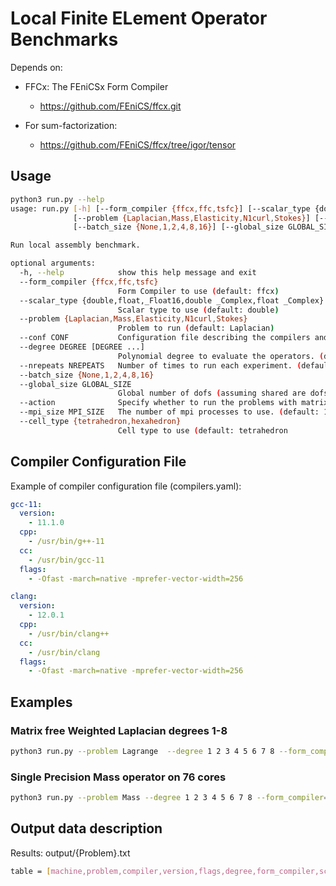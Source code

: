 # Local Finite ELement Operator Benchmarks

Depends on:
- FFCx: The FEniCSx Form Compiler
  -  https://github.com/FEniCS/ffcx.git
  
- For sum-factorization:
  - https://github.com/FEniCS/ffcx/tree/igor/tensor

## Usage
```bash
python3 run.py --help
usage: run.py [-h] [--form_compiler {ffcx,ffc,tsfc}] [--scalar_type {double,float,_Float16,double _Complex,float _Complex}]
              [--problem {Laplacian,Mass,Elasticity,N1curl,Stokes}] [--conf CONF] [--degree DEGREE [DEGREE ...]] [--nrepeats NREPEATS]
              [--batch_size {None,1,2,4,8,16}] [--global_size GLOBAL_SIZE] [--action] [--mpi_size MPI_SIZE] [--cell_type {tetrahedron,hexahedron}]

Run local assembly benchmark.

optional arguments:
  -h, --help            show this help message and exit
  --form_compiler {ffcx,ffc,tsfc}
                        Form Compiler to use (default: ffcx)
  --scalar_type {double,float,_Float16,double _Complex,float _Complex}
                        Scalar type to use (default: double)
  --problem {Laplacian,Mass,Elasticity,N1curl,Stokes}
                        Problem to run (default: Laplacian)
  --conf CONF           Configuration file describing the compilers and flags. (default: compilers.yaml)
  --degree DEGREE [DEGREE ...]
                        Polynomial degree to evaluate the operators. (default: range(1, 4))
  --nrepeats NREPEATS   Number of times to run each experiment. (default: 3)
  --batch_size {None,1,2,4,8,16}
  --global_size GLOBAL_SIZE
                        Global number of dofs (assuming shared are dofs are duplicated). (default: 1000000.0)
  --action              Specify whether to run the problems with matrix free approach. (default: False)
  --mpi_size MPI_SIZE   The number of mpi processes to use. (default: 1)
  --cell_type {tetrahedron,hexahedron}
                        Cell type to use (default: tetrahedron
```

## Compiler Configuration File

Example of compiler configuration file (compilers.yaml):

```yaml
gcc-11:
  version:
    - 11.1.0
  cpp:
    - /usr/bin/g++-11
  cc:
    - /usr/bin/gcc-11
  flags:
    - -Ofast -march=native -mprefer-vector-width=256

clang:
  version:
    - 12.0.1
  cpp:
    - /usr/bin/clang++
  cc:
    - /usr/bin/clang
  flags:
    - -Ofast -march=native -mprefer-vector-width=256
```

## Examples

### Matrix free Weighted Laplacian degrees 1-8

```bash
python3 run.py --problem Lagrange  --degree 1 2 3 4 5 6 7 8 --form_compiler=ffcx --action
```

### Single Precision Mass operator on 76 cores

```bash
python3 run.py --problem Mass --degree 1 2 3 4 5 6 7 8 --form_compiler=ffcx --action --mpi_size 76
```

## Output data description

Results:
output/{Problem}.txt

```bash
table = [machine,problem,compiler,version,flags,degree,form_compiler,scalar_type,batch_size,form_rank,cell_type,num_cells,time]
```
